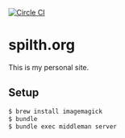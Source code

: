 [![Circle CI](https://circleci.com/gh/spilth/spilth.org.svg?style=svg)](https://circleci.com/gh/spilth/spilth.org)

# spilth.org

This is my personal site.

## Setup

```sh
$ brew install imagemagick
$ bundle
$ bundle exec middleman server
```

